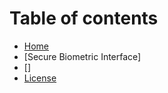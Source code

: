 # Table of contents

* [Home](README.md)
* [Secure Biometric Interface]
* []
* [License](license.md)
